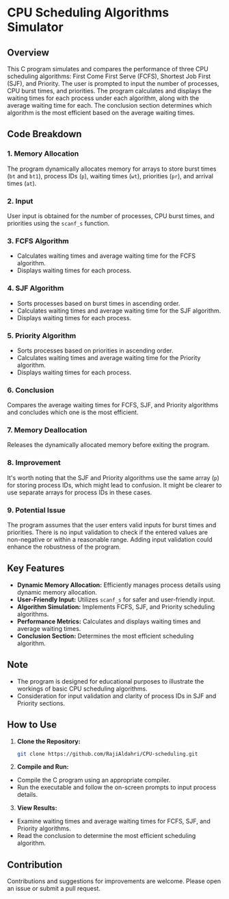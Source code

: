 # CPU Scheduling Algorithms Simulator

## Overview

This C program simulates and compares the performance of three CPU scheduling algorithms: First Come First Serve (FCFS), Shortest Job First (SJF), and Priority. The user is prompted to input the number of processes, CPU burst times, and priorities. The program calculates and displays the waiting times for each process under each algorithm, along with the average waiting time for each. The conclusion section determines which algorithm is the most efficient based on the average waiting times.

## Code Breakdown

### 1. Memory Allocation
The program dynamically allocates memory for arrays to store burst times (`bt` and `bt1`), process IDs (`p`), waiting times (`wt`), priorities (`pr`), and arrival times (`at`).

### 2. Input
User input is obtained for the number of processes, CPU burst times, and priorities using the `scanf_s` function.

### 3. FCFS Algorithm
- Calculates waiting times and average waiting time for the FCFS algorithm.
- Displays waiting times for each process.

### 4. SJF Algorithm
- Sorts processes based on burst times in ascending order.
- Calculates waiting times and average waiting time for the SJF algorithm.
- Displays waiting times for each process.

### 5. Priority Algorithm
- Sorts processes based on priorities in ascending order.
- Calculates waiting times and average waiting time for the Priority algorithm.
- Displays waiting times for each process.

### 6. Conclusion
Compares the average waiting times for FCFS, SJF, and Priority algorithms and concludes which one is the most efficient.

### 7. Memory Deallocation
Releases the dynamically allocated memory before exiting the program.

### 8. Improvement
It's worth noting that the SJF and Priority algorithms use the same array (`p`) for storing process IDs, which might lead to confusion. It might be clearer to use separate arrays for process IDs in these cases.

### 9. Potential Issue
The program assumes that the user enters valid inputs for burst times and priorities. There is no input validation to check if the entered values are non-negative or within a reasonable range. Adding input validation could enhance the robustness of the program.

## Key Features

- **Dynamic Memory Allocation:** Efficiently manages process details using dynamic memory allocation.
- **User-Friendly Input:** Utilizes `scanf_s` for safer and user-friendly input.
- **Algorithm Simulation:** Implements FCFS, SJF, and Priority scheduling algorithms.
- **Performance Metrics:** Calculates and displays waiting times and average waiting times.
- **Conclusion Section:** Determines the most efficient scheduling algorithm.

## Note

- The program is designed for educational purposes to illustrate the workings of basic CPU scheduling algorithms.
- Consideration for input validation and clarity of process IDs in SJF and Priority sections.

## How to Use

1. **Clone the Repository:**
 
   ```bash
   git clone https://github.com/RajiAldahri/CPU-scheduling.git
   
2. **Compile and Run:**

- Compile the C program using an appropriate compiler.
- Run the executable and follow the on-screen prompts to input process details.

3. **View Results:**

- Examine waiting times and average waiting times for FCFS, SJF, and Priority algorithms.
- Read the conclusion to determine the most efficient scheduling algorithm.

## Contribution
Contributions and suggestions for improvements are welcome. Please open an issue or submit a pull request.
